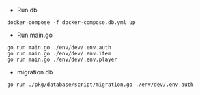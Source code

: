 

* Run db
```
docker-compose -f docker-compose.db.yml up
```


* Run main.go
```
go run main.go ./env/dev/.env.auth
go run main.go ./env/dev/.env.item
go run main.go ./env/dev/.env.player
```

* migration db
```
go run ./pkg/database/script/migration.go ./env/dev/.env.auth
```